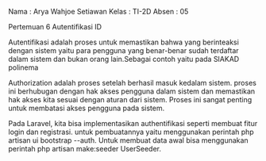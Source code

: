 Nama  : Arya Wahjoe Setiawan
Kelas   : TI-2D
Absen : 05

Pertemuan 6
Autentifikasi ID

Autentifikasi adalah proses untuk memastikan bahwa yang berinteaksi dengan sistem yaitu para pengguna yang benar-benar
sudah terdaftar dalam sistem dan bukan orang lain.Sebagai contoh yaitu pada SIAKAD polinema

Authorization adalah proses setelah berhasil masuk kedalam sistem. proses ini berhubugan dengan hak akses pengguna dalam
sistem dan memastikan hak akses kita sesuai dengan aturan dari sistem. Proses ini sangat penting untuk membatasi akses pengguna
pada sistem.

Pada Laravel, kita bisa implementasikan authentifikasi seperti membuat fitur login dan registrasi. untuk pembuatannya yaitu
menggunakan perintah php artisan ui bootstrap --auth. Untuk membuat data awal bisa menggunakan perintah php artisan make:seeder UserSeeder.
